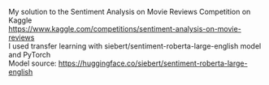 My solution to the Sentiment Analysis on Movie Reviews Competition on Kaggle</br>
https://www.kaggle.com/competitions/sentiment-analysis-on-movie-reviews</br>
I used transfer learning with siebert/sentiment-roberta-large-english model and PyTorch</br>
Model source: https://huggingface.co/siebert/sentiment-roberta-large-english